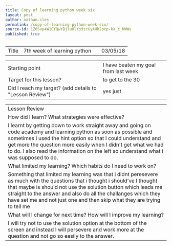 ```yaml
---
title: Copy of learning python week six
layout: post
author: nathan.iles
permalink: /copy-of-learning-python-week-six/
source-id: 1Z0Svp4W1CYQwYBjluHlXo9zcGyAHh2pcp-kX_c_NWWs
published: true
---
```

<table>
  <tr>
    <td>Title</td>
    <td>7th week of learning python</td>
    <td></td>
    <td>03/05/18</td>
  </tr>
</table>


<table>
  <tr>
    <td>Starting point</td>
    <td>I have beaten my goal  from last week </td>
  </tr>
  <tr>
    <td>Target for this lesson?</td>
    <td>to get to the 30</td>
  </tr>
  <tr>
    <td>Did I reach my target? 
(add details to "Lesson Review")</td>
    <td>yes just</td>
  </tr>
</table>


<table>
  <tr>
    <td>Lesson Review</td>
  </tr>
  <tr>
    <td>How did I learn? What strategies were effective? </td>
  </tr>
  <tr>
    <td>I learnt by getting down to work straight away and going on code academy and learning python as soon as possible and sometimes I used the hint option so that I could understand and get more the question more easily when I didn't get what we had to do. I also read the information on the left so understand what i was supposed to do.</td>
  </tr>
  <tr>
    <td>What limited my learning? Which habits do I need to work on? </td>
  </tr>
  <tr>
    <td>Something that limited my learning was that i didnt peresevere as much with the questions that i thought i should’ve I thought that maybe is should not use the solution button which leads me straight to the answer and also do all the challanges which they have set me and not just one and then skip what they are trying to tell me
</td>
  </tr>
  <tr>
    <td>What will I change for next time? How will I improve my learning?</td>
  </tr>
  <tr>
    <td>I will try not to use the solution option at the bottom of the screen and instead I will persevere and work more at the question and not go so easily to the answer.</td>
  </tr>
</table>



